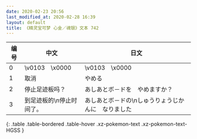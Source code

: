```yaml
---
date: 2020-02-23 20:56
last_modified_at: 2020-02-28 16:39
layout: default
title: 《精灵宝可梦 心金／魂银》文本 742
---
```

| 编号 | 中文 | 日文 |
| ---- | ---- | ---- |
| 0 | \v0103　\x0000 | \v0103　\x0000 |
| 1 | 取消 | やめる |
| 2 | 停止足迹板吗？ | あしあとボ－ドを　やめますか？ |
| 3 | 到足迹板的\n停止时间了。 | あしあとボ－ドの\nしゅうりょうじかんに　なりました |
{: .table .table-bordered .table-hover .xz-pokemon-text .xz-pokemon-text-HGSS }